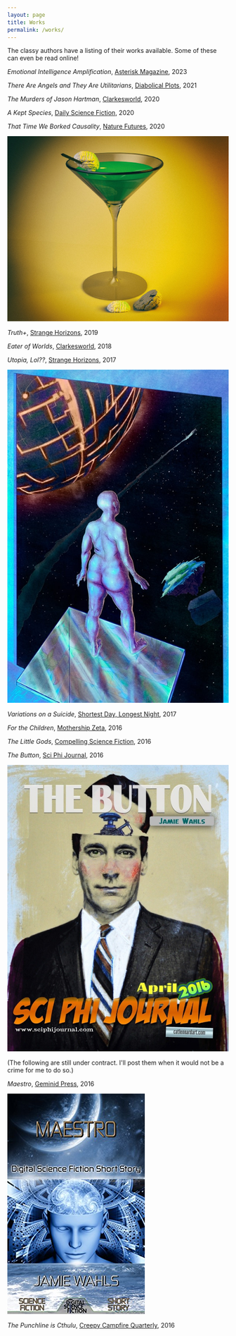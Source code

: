 ```yaml
---
layout: page
title: Works
permalink: /works/
---
```


The classy authors have a listing of their works available. Some of these can even be read online!

*Emotional Intelligence Amplification*, [Asterisk Magazine](https://asteriskmag.com/issues/03/emotional-intelligence-amplification), 2023

*There Are Angels and They Are Utilitarians*, [Diabolical Plots](https://www.diabolicalplots.com/dp-fiction-82b-there-are-angels-and-they-are-utilitarians-by-jamie-wahls/), 2021

*The Murders of Jason Hartman*, [Clarkesworld](http://clarkesworldmagazine.com/nelson-wahls_11_20/), 2020

*A Kept Species*, [Daily Science Fiction](https://dailysciencefiction.com/science-fiction/future-societies/jamie-wahls/a-kept-species), 2020

*That Time We Borked Causality*, [Nature Futures](https://www.nature.com/articles/d41586-020-02384-4?utm_source=twt_nft&utm_medium=social&utm_campaign=futures), 2020

![Borked cover illustration](/assets/borkedcover.jpg)

*Truth+*, [Strange Horizons](http://strangehorizons.com/fiction/truth/), 2019

*Eater of Worlds*, [Clarkesworld](http://clarkesworldmagazine.com/wahls_01_19/), 2018

*Utopia, Lol??*, [Strange Horizons](http://strangehorizons.com/fiction/utopia-lol/), 2017

![Utopia cover illustration](/assets/UtopiaLolCover.jpg)

*Variations on a Suicide*, [Shortest Day, Longest Night](https://www.youtube.com/watch?v=RCS3G-h9aI8), 2017

*For the Children*, [Mothership Zeta](http://mothershipzeta.org/2016/09/30/for-the-children-by-jamie-wahls/), 2016

*The Little Gods*, [Compelling Science Fiction](http://compellingsciencefiction.com/stories/thelittlegods.html), 2016

*The Button*, [Sci Phi Journal](https://www.sciphijournal.org/index.php/2016/04/15/the-button-by-jamie-wahls/), 2016

![Button cover illustration](/assets/TheButtonCover.jpg)

(The following are still under contract. I'll post them when it would not be a crime for me to do so.)


*Maestro*, [Geminid Press](https://www.amazon.com/Night-Lights-Anthology-Fiction-Conspiracy-ebook/dp/B01BUL411Q), 2016

![Maestro cover illustration](/assets/maestro.jpg)

*The Punchline is Cthulu*, [Creepy Campfire Quarterly](https://www.amazon.com/Creepy-Campfire-Quarterly-Jennifer-Word-ebook/dp/B01M3QSFAL/ref=tmm_kin_swatch_0?_encoding=UTF8&qid=1478832390&sr=1-1), 2016
